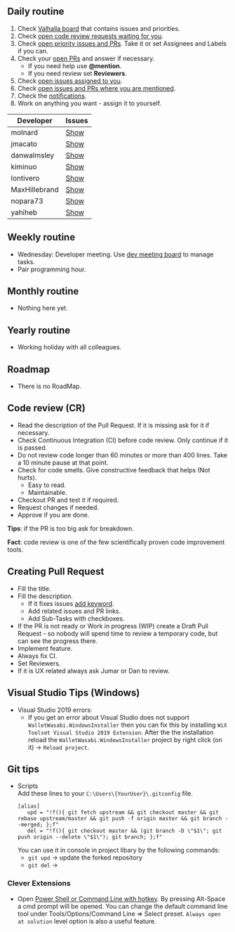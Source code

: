 
## Daily routine

1. Check [Valhalla board](https://github.com/orgs/zkSNACKs/projects/4) that contains issues and priorities.
2. Check [open code review requests waiting for you](https://github.com/zkSNACKs/WalletWasabi/pulls/review-requested/@me).
3. Check [open priority issues and PRs](https://github.com/zkSNACKs/WalletWasabi/labels/priority). Take it or set Assignees and Labels if you can.
4. Check your [open PRs](https://github.com/zkSNACKs/WalletWasabi/pulls/@me) and answer if necessary.
   - If you need help use __@mention__.
   - If you need review set __Reviewers__.
5. Check [open issues assigned to you](https://github.com/zkSNACKs/WalletWasabi/issues/assigned/@me).
6. Check [open issues and PRs where you are mentioned](https://github.com/zkSNACKs/WalletWasabi/issues?utf8=%E2%9C%93&q=is%3Aopen+mentions%3A%40me+).
7. Check the [notifications](https://github.com/notifications).
8. Work on anything you want - assign it to yourself.

| Developer | Issues |
| --- | --- |
| molnard | [Show](https://github.com/orgs/zkSNACKs/projects/4?card_filter_query=assignee%3Amolnard) |
| jmacato | [Show](https://github.com/orgs/zkSNACKs/projects/4?card_filter_query=assignee%3Ajmacato) |
| danwalmsley | [Show](https://github.com/orgs/zkSNACKs/projects/4?card_filter_query=assignee%3Adanwalmsley) |
| kiminuo | [Show](https://github.com/orgs/zkSNACKs/projects/4?card_filter_query=assignee%3Akiminuo) |
| lontivero | [Show](https://github.com/orgs/zkSNACKs/projects/4?card_filter_query=assignee%3Alontivero) |
| MaxHillebrand | [Show](https://github.com/orgs/zkSNACKs/projects/4?card_filter_query=assignee%3AMaxHillebrand) |
| nopara73 | [Show](https://github.com/orgs/zkSNACKs/projects/4?card_filter_query=assignee%3Anopara73) |
| yahiheb | [Show](https://github.com/orgs/zkSNACKs/projects/4?card_filter_query=assignee%3Ayahiheb) |


## Weekly routine

- Wednesday: Developer meeting. Use [dev meeting board](https://github.com/orgs/zkSNACKs/projects/1) to manage tasks.
- Pair programming hour.

## Monthly routine

- Nothing here yet.

## Yearly routine

- Working holiday with all colleagues.

## Roadmap

- There is no RoadMap. 

## Code review (CR)

- Read the description of the Pull Request. If it is missing ask for it if necessary.
- Check Continuous Integration (CI) before code review. Only continue if it is passed.
- Do not review code longer than 60 minutes or more than 400 lines. Take a 10 minute pause at that point.
- Check for code smells. Give constructive feedback that helps (Not hurts).
  - Easy to read.
  - Maintainable.
- Checkout PR and test it if required.
- Request changes if needed.
- Approve if you are done.

__Tips__: if the PR is too big ask for breakdown.

__Fact__: code review is one of the few scientifically proven code improvement tools.

## Creating Pull Request

- Fill the title.
- Fill the description.
  - If it fixes issues [add keyword](https://help.github.com/en/articles/closing-issues-using-keywords).
  - Add related issues and PR links.
  - Add Sub-Tasks with checkboxes.
- If the PR is not ready or Work in progress (WIP) create a Draft Pull Request - so nobody will spend time to review a temporary code, but can see the progress there.
- Implement feature.
- Always fix CI.
- Set Reviewers.
- If it is UX related always ask Jumar or Dan to review.

## Visual Studio Tips (Windows)

- Visual Studio 2019 errors:
  - If you get an error about Visual Studio does not support `WalletWasabi.WindowsInstaller` then you can fix this by installing `WiX Toolset Visual Studio 2019 Extension`. After the the installation reload the `WalletWasabi.WindowsInstaller` project by right click (on it) -> `Reload project`.
  
## Git tips

- Scripts  
  Add these lines to your `C:\Users\{YourUser}\.gitconfig` file.  
   ```
   [alias]
      upd = "!f(){ git fetch upstream && git checkout master && git rebase upstream/master && git push -f origin master && git branch --merged; };f"
      del = "!f(){ git checkout master && (git branch -D \"$1\"; git push origin --delete \"$1\"); git branch; };f"
   ```
  You can use it in console in project libary by the following commands:  
   - `git upd` -> update the forked repository  
   - `git del` ->

### Clever Extensions

- Open [Power Shell or Command Line with hotkey](https://marketplace.visualstudio.com/items?itemName=MadsKristensen.OpenCommandLine). By pressing Alt-Space a cmd prompt will be opened. You can change the default command line tool under Tools/Options/Command Line => Select preset. `Always open at solution` level option is also a useful feature.
